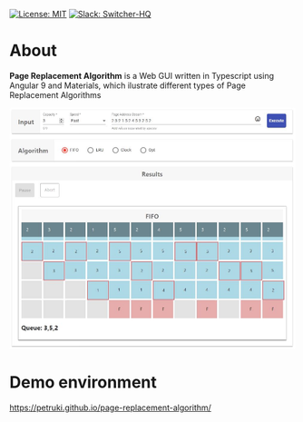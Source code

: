 [![License: MIT](https://img.shields.io/badge/License-MIT-yellow.svg)](https://opensource.org/licenses/MIT)
[![Slack: Switcher-HQ](https://img.shields.io/badge/slack-@switcher/hq-blue.svg?logo=slack)](https://switcher-hq.slack.com/)

# About  
**Page Replacement Algorithm** is a Web GUI written in Typescript using Angular 9 and Materials, which ilustrate different types of Page Replacement Algorithms

![Page Replacement Algorithms](https://raw.githubusercontent.com/petruki/page-replacement-algorithm/master/src/assets/sample.jpg)

# Demo environment
https://petruki.github.io/page-replacement-algorithm/
